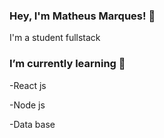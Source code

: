### Hey, I'm Matheus Marques! 👋


 I'm a student fullstack<br>

### I’m currently learning 🌱
<p>-React js</p>
<p>-Node js</p>
<p>-Data base</p>
<!--
**matheus097/matheus097** is a ✨ _special_ ✨ repository because its `README.md` (this file) appears on your GitHub profile.

Here are some ideas to get you started:

- 🔭 I’m currently working on ...
- 🌱 I’m currently learning ...
- 👯 I’m looking to collaborate on ...
- 🤔 I’m looking for help with ...
- 💬 Ask me about ...
- 📫 How to reach me: ...
- 😄 Pronouns: ...
- ⚡ Fun fact: ...
-->

